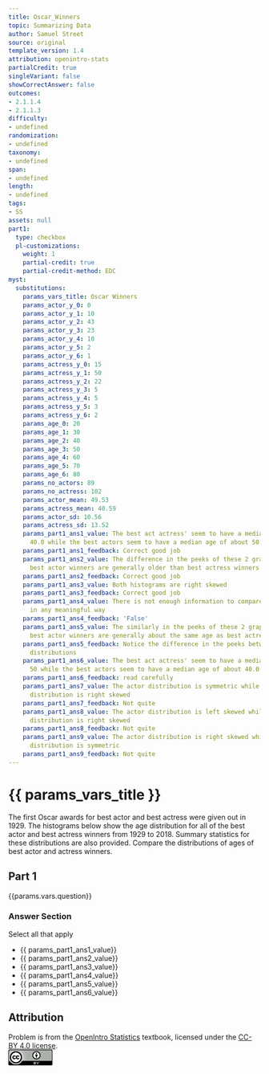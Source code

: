 ```yaml
---
title: Oscar_Winners
topic: Summarizing Data
author: Samuel Street
source: original
template_version: 1.4
attribution: openintro-stats
partialCredit: true
singleVariant: false
showCorrectAnswer: false
outcomes:
- 2.1.1.4
- 2.1.1.3
difficulty:
- undefined
randomization:
- undefined
taxonomy:
- undefined
span:
- undefined
length:
- undefined
tags:
- SS
assets: null
part1:
  type: checkbox
  pl-customizations:
    weight: 1
    partial-credit: true
    partial-credit-method: EDC
myst:
  substitutions:
    params_vars_title: Oscar Winners
    params_actor_y_0: 0
    params_actor_y_1: 10
    params_actor_y_2: 43
    params_actor_y_3: 23
    params_actor_y_4: 10
    params_actor_y_5: 2
    params_actor_y_6: 1
    params_actress_y_0: 15
    params_actress_y_1: 50
    params_actress_y_2: 22
    params_actress_y_3: 5
    params_actress_y_4: 5
    params_actress_y_5: 3
    params_actress_y_6: 2
    params_age_0: 20
    params_age_1: 30
    params_age_2: 40
    params_age_3: 50
    params_age_4: 60
    params_age_5: 70
    params_age_6: 80
    params_no_actors: 89
    params_no_actress: 102
    params_actor_mean: 49.53
    params_actress_mean: 40.59
    params_actor_sd: 10.56
    params_actress_sd: 13.52
    params_part1_ans1_value: The best act actress' seem to have a median age of approximately
      40.0 while the best actors seem to have a median age of about 50
    params_part1_ans1_feedback: Correct good job
    params_part1_ans2_value: The difference in the peeks of these 2 graphs could suggest
      best actor winners are generally older than best actress winners
    params_part1_ans2_feedback: Correct good job
    params_part1_ans3_value: Both histograms are right skewed
    params_part1_ans3_feedback: Correct good job
    params_part1_ans4_value: There is not enough information to compare the 2 distributions
      in any meaningful way
    params_part1_ans4_feedback: 'False'
    params_part1_ans5_value: The similarly in the peeks of these 2 graphs suggest
      best actor winners are generally about the same age as best actress winners
    params_part1_ans5_feedback: Notice the difference in the peeks between the two
      distributions
    params_part1_ans6_value: The best act actress' seem to have a median age of approximately
      50 while the best actors seem to have a median age of about 40.0
    params_part1_ans6_feedback: read carefully
    params_part1_ans7_value: The actor distribution is symmetric while the actress
      distribution is right skewed
    params_part1_ans7_feedback: Not quite
    params_part1_ans8_value: The actor distribution is left skewed while the actress
      distribution is right skewed
    params_part1_ans8_feedback: Not quite
    params_part1_ans9_value: The actor distribution is right skewed while the actress
      distribution is symmetric
    params_part1_ans9_feedback: Not quite
---
```

# {{ params_vars_title }}
The first Oscar awards for best actor and best actress were given out in 1929. The histograms below show the age distribution for all of the best actor and best actress winners from 1929 to 2018. Summary statistics for these distributions are also provided. Compare the distributions of ages of best actor and actress winners.

<pl-figure file-name="figure 1.png" type="dynamic" width="500px"></pl-figure>

## Part 1

{{params.vars.question}}

### Answer Section

Select all that apply

- {{ params_part1_ans1_value}}
- {{ params_part1_ans2_value}}
- {{ params_part1_ans3_value}}
- {{ params_part1_ans4_value}}
- {{ params_part1_ans5_value}}
- {{ params_part1_ans6_value}}

## Attribution

Problem is from the [OpenIntro Statistics](https://openintro.org/book/os/) textbook, licensed under the [CC-BY 4.0 license](https://creativecommons.org/licenses/by/4.0/).<br>![Image representing the Creative Commons 4.0 BY license.](https://raw.githubusercontent.com/firasm/bits/master/by.png)